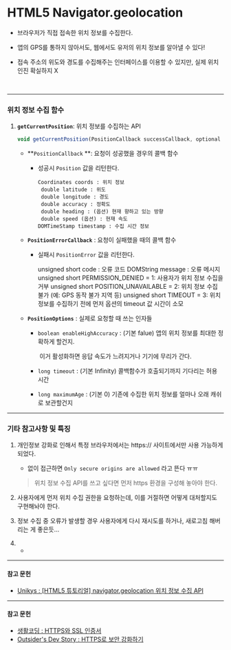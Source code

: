 # HTML5 Navigator.geolocation

- 브라우저가 직접 접속한 위치 정보를 수집한다.

- 앱의 GPS를 통하지 않아서도, 웹에서도 유저의 위치 정보를 알아낼 수 있다!

- 접속 주소의 위도와 경도를 수집해주는 인터페이스를 이용할 수 있지만, 실제 위치인진 확실하지 X

  ​

---

### 위치 정보 수집 함수

1. **```getCurrentPosition```**: 위치 정보를 수집하는 API

   ```javascript
   void getCurrentPosition(PositionCallback successCallback, optional PositionErrorCallback errorCallback, optional PositionOptions options);
   ```

   - **``` PositionCallback ``` **:  요청이 성공했을 경우의 콜백 함수

     - 성공시 ```Position``` 값을 리턴한다.

       ```
       Coordinates coords : 위치 정보
       	double latitude : 위도
       	double longitude : 경도
       	double accuracy : 정확도
       	double heading : (옵션) 현재 향하고 있는 방향
       	double speed (옵션) : 현재 속도
       DOMTimeStamp timestamp : 수집 시간 정보
       ```

   - **```PositionErrorCallback```** : 요청이 실패했을 때의 콜백 함수

     - 실패시 ```PositionError``` 값을 리턴한다.

        unsigned short code : 오류 코드
        	DOMString message : 오류 메시지
        	unsigned short PERMISSION_DENIED = 1: 사용자가 위치 정보 수집을 거부
        	unsigned short POSITION_UNAVAILABLE = 2: 위치 정보 수집 불가
        								(예: GPS 동작 불가 지역 등)
        	unsigned short TIMEOUT = 3: 위치 정보를 수집하기 전에 먼저 
        								옵션의 timeout 값 시간이 소모

   - **```PositionOptions```** : 실제로 요청할 때 쓰는 인자들

     - ```boolean enableHighAccuracy``` : (기본 falue) 앱의 위치 정보를 최대한 정확하게 할건지.

       ​	이거 활성화하면 응답 속도가 느려지거나 기기에 무리가 간다.

     - ```long timeout``` : (기본 Infinity) 콜백함수가 호출되기까지 기다리는 허용 시간

     - ```long maximumAge``` : (기본 0) 기존에 수집한 위치 정보를 얼마나 오래 캐쉬로 보관할건지


***

### 기타 참고사항 및 특징

1. 개인정보 강화로 인해서 특정 브라우저에서는 https:// 사이트에서만 사용 가능하게 되었다.

   - 없이 접근하면 ```Only secure origins are allowed``` 라고 뜬다 ㅠㅠ

   > 위치 정보 수집 API를 쓰고 싶다면 먼저 https 환경을 구성해 놓아야 한다.

2. 사용자에게 먼저 위치 수집 권한을 요청하는데, 이를 거절하면 어떻게 대처할지도 구현해놔야 한다.

3. 정보 수집 중 오류가 발생할 경우 사용자에게 다시 재시도를 하거나, 새로고침 해버리는 게 좋은듯...​



1. - ​

------

#### 참고 문헌

- [Unikys : [HTML5 튜토리얼] navigator.geolocation 위치 정보 수집 API](http://unikys.tistory.com/375)

------

#### 참고 문헌

- [생활코딩 : HTTPS와 SSL 인증서](https://opentutorials.org/course/228/4894)
- [Outsider's Dev Story : HTTPS로 보안 강화하기](https://blog.outsider.ne.kr/1149)